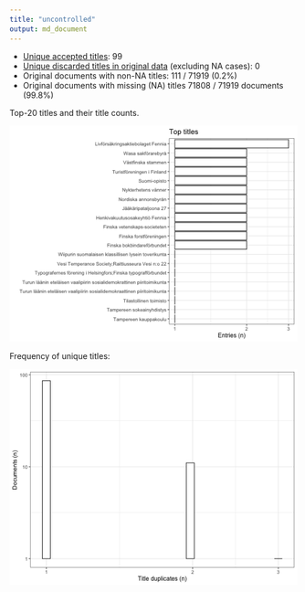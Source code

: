 ```yaml
---
title: "uncontrolled"
output: md_document
---
```




* [Unique accepted titles](output.tables/title_accepted.csv): 99
* [Unique discarded titles in original data](output.tables/title_discarded.csv) (excluding NA cases): 0 
* Original documents with non-NA titles: 111 / 71919 (0.2%)
* Original documents with missing (NA) titles 71808 / 71919 documents (99.8%)


 Top-20 titles and their title counts.
 
![plot of chunk summarytitle](figure/rmd_uncontrolled_summarytitle-1.png)

Frequency of unique titles:
  
![plot of chunk uniquetitles](figure/rmd_uncontrolled_uniquetitles-1.png)
